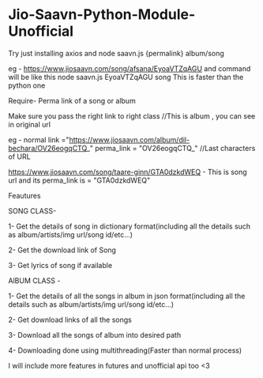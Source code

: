 # Jio-Saavn-Python-Module-Unofficial

Try just installing axios and
node saavn.js {permalink} album/song

eg - 
https://www.jiosaavn.com/song/afsana/EyoaVTZqAGU
and command will be like this
node saavn.js EyoaVTZqAGU song
This is faster than the python one

Require- Perma link of a song or album 

Make sure you pass the right link to right class //This is album , you can see in original url

eg - normal link ="https://www.jiosaavn.com/album/dil-bechara/OV26eogqCTQ_"
     perma_link = "OV26eogqCTQ_" //Last characters of URL

https://www.jiosaavn.com/song/taare-ginn/GTA0dzkdWEQ - This is song url and its perma_link is = "GTA0dzkdWEQ"

Feautures 

SONG CLASS-

1- Get the details of song in dictionary format(including all the details such as album/artists/img url/song id/etc...)

2- Get the download link of Song

3- Get lyrics of song if available

AlBUM CLASS -

1- Get the details of all the songs in album in json format(including all the details such as album/artists/img url/song id/etc...)

2- Get download links of all the songs

3- Download all the songs of album into desired path

4- Downloading done using multithreading(Faster than normal process)

I will include more features in futures and unofficial api too <3
